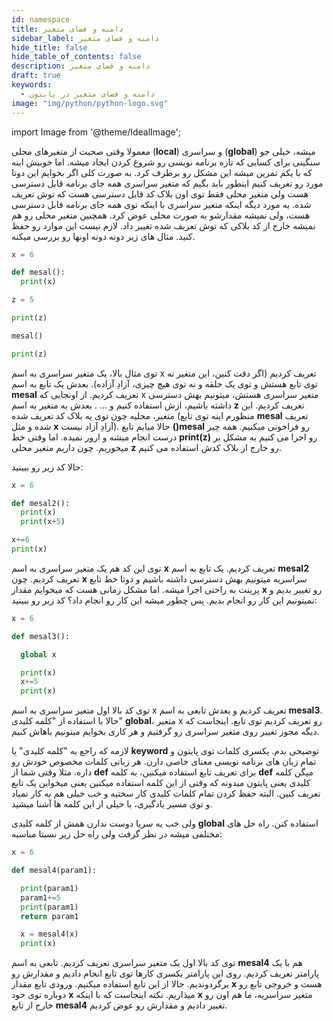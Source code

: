 ```yaml
---
id: namespace
title: دامنه و فضای متغیر
sidebar_label: دامنه و فضای متغیر
hide_title: false
hide_table_of_contents: false
description: دامنه و فضای متغیر
draft: true
keywords:
  - دامنه و فضای متغیر در پایتون
image: "img/python/python-logo.svg"
---
```


import Image from '@theme/IdealImage';

معمولا وقتی صحبت از متغیرهای محلی (**local**) و سراسری (**global**) میشه، خیلی جو سنگینی برای کسایی که تازه برنامه نویسی رو شروع کردن ایجاد میشه. اما خوبیش اینه که با یکم تمرین میشه این مشکل رو برطرف کرد. به صورت کلی اگر بخوایم این دوتا مورد رو تعریف کنیم اینطور باید بگیم که متغیر سراسری همه جای برنامه قابل دسترسی هست ولی متغیر محلی فقط توی اون بلاک کد قابل دسترسی هست که توش تعریف شده. یه مورد دیگه اینکه متغیر سراسری با اینکه توی همه جای برنامه قابل دسترسی هست، ولی نمیشه مقدارشو به صورت محلی عوض کرد. همچنین متغیر محلی رو هم نمیشه خارج از کد بلاکی که توش تعریف شده تغییر داد. لازم نیست این موارد رو حفظ کنید. مثال های زیر دونه دونه اونها رو بررسی میکنه.

```python
x = 6

def mesal():
  print(x)

z = 5

print(z)

mesal()

print(z)
```

توی مثال بالا، یک متغیر سراسری به اسم x تعریف کردیم (اگر دقت کنین، این متغیر نه توی تابع هستش و توی یک حلقه و نه توی هیچ چیزی، آزادِ آزاده). بعدش یک تابع به اسم **mesal** تعریف کردیم. از اونجایی که x متغیر سراسری هستش، میتونیم بهش دسترسی داشته باشیم، ازش استفاده کنیم و ... . بعدش یه متغیر به اسم **z** تعریف کردیم. این متغیر، محلیه چون توی یه بلاک کد تعریف شده (منظورم اینه توی تابع **mesal** تعریف شده و مثل **x** آزادِ آزاد نیست). حالا میایم تابع **()mesal** رو فراخونی میکنیم. همه چیز درست انجام میشه و ارور نمیده. اما وقتی خط **print(z)** رو اجرا می کنیم به مشکل بر میخوریم. چون داریم متغیر محلی **z** رو خارج از بلاک کدش استفاده می کنیم.

حالا کد زیر رو ببینید:

```python
x = 6

def mesal2():
  print(x)
  print(x+5)

x+=6
print(x)
```

توی این کد هم یک متغیر سراسری به اسم **x** تعریف کردیم. یک تابع به اسم **mesal2** تعریف کردیم. چون **x** سراسریه میتونیم بهش دسترسی داشته باشیم و دوتا خط تابع پرینت به راحتی اجرا میشه. اما مشکل زمانی هست که میخوایم مقدار **x** رو تغییر بدیم و نمیتونیم این کار رو انجام بدیم. پس چطور میشه این کار رو انجام داد؟ کد زیر رو ببینید:

```python
x = 6

def mesal3():

  global x

  print(x)
  x+=5
  print(x)
```

توی کد بالا اول متغیر سراسری به اسم x تعریف کردیم و بعدش تابعی به اسم **mesal3**. حالا با استفاده از "کلمه کلیدی" **global**، متغیر x رو تعریف کردیم توی تابع. اینجاست که دیگه مجوز تغییر روی متغیر سراسری رو گرفتیم و هر کاری بخوایم میتونیم باهاش کنیم.

لازمه که راجع به "کلمه کلیدی" یا **keyword** توضیحی بدم. یکسری کلمات توی پایتون و تمام زبان های برنامه نویسی معنای خاصی دارن. هر زبانی کلمات مخصوص خودش رو داره. مثلا وقتی شما از **def** برای تعریف تابع استفاده میکنین، به کلمه **def** میگن کلمه کلیدی یعنی پایتون میدونه که وقتی از این کلمه استفاده میکنین یعنی میخواین یک تابع تعریف کنین. البته حفظ کردن تمام کلمات کلیدی کار سختیه و خب خیلی هم به کار نمیاد و توی مسیر یادگیری، با خیلی از این کلمه ها آشنا میشید.

ولی خب یه سریا دوست ندارن همش از کلمه کلیدی **global** استفاده کنن. راه حل های مختلفی میشه در نظر گرفت ولی راه حل زیر نسبتا مناسبه:

```python
x = 6

def mesal4(param1):

  print(param1)
  param1+=5
  print(param1)
  return param1

  x = mesal4(x)
  print(x)
```

توی کد بالا اول یک متغیر سراسری تعریف کردیم. تابعی به اسم **mesal4** هم با یک پارامتر تعریف کردیم. روی این پارامتر یکسری کارها توی تابع انجام دادیم و مقدارش رو برگردوندیم. حالا از این تابع استفاده میکنیم. ورودی تابع مقدار **x** هست و خروجی تابع رو دوباره توی خود **x** میذاریم. نکته اینجاست که با اینکه **x** متغیر سراسریه، ما هم اون رو خارج از تابع **mesal4** تغییر دادیم و مقدارش رو عوض کردیم.
